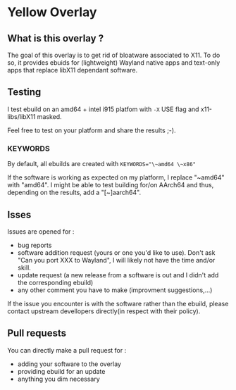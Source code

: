 # Yellow Overlay
## What is this overlay ?
The goal of this overlay is to get rid of bloatware associated to X11.
To do so, it provides ebuids for (lightweight) Wayland native apps and text-only apps that replace libX11 dependant software.

## Testing
I test ebuild on an amd64 + intel i915 platfom with `-X` USE flag and x11-libs/libX11 masked.

Feel free to test on your platform and share the results ;-). 

### KEYWORDS
By default, all ebuilds are created with `KEYWORDS="\~amd64 \~x86"`

If the software is working as expected on my platform, I replace "\~amd64" with "amd64".
I might be able to test building for/on AArch64 and thus, depending on the results, add a "[\~]aarch64".

## Isses
Issues are opened for :
- bug reports
- software addition request (yours or one you'd like to use). Don't ask "Can you port XXX to Wayland", I will likely not have the time and/or skill. 
- update request (a new release from a software is out and I didn't add the corresponding ebuild)
- any other comment you have to make (improvment suggestions,...)

If the issue you encounter is with the software rather than the ebuild, please contact upstream devellopers directly(in respect with their policy).

## Pull requests
You can directly make a pull request for :
- adding your software to the overlay
- providing ebuild for an update
- anything you dim necessary

